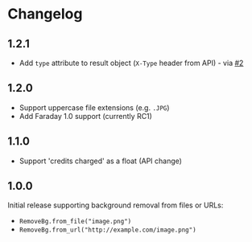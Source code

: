 # Changelog

## 1.2.1

- Add `type` attribute to result object (`X-Type` header from API) - via [#2](https://github.com/remove-bg/ruby/pull/2)

## 1.2.0

- Support uppercase file extensions (e.g. `.JPG`)
- Add Faraday 1.0 support (currently RC1)

## 1.1.0

- Support 'credits charged' as a float (API change)

## 1.0.0

Initial release supporting background removal from files or URLs:

- `RemoveBg.from_file("image.png")`
- `RemoveBg.from_url("http://example.com/image.png")`
